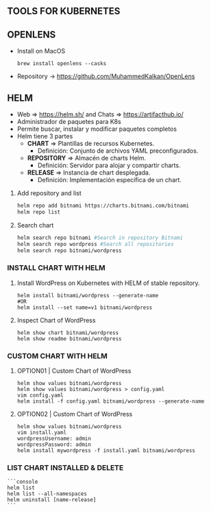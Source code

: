 ## TOOLS FOR KUBERNETES

## OPENLENS

- Install on MacOS

    ```console
    brew install openlens --casks
    ```

- Repository -> <https://github.com/MuhammedKalkan/OpenLens>

## HELM

- Web => <https://helm.sh/> and Chats => <https://artifacthub.io/>
- Administrador de paquetes para K8s
- Permite buscar, instalar y modificar paquetes completos
- Helm tiene 3 partes
  - **CHART** => Plantillas de recursos Kubernetes.
    - Definición: Conjunto de archivos YAML preconfigurados.
  - **REPOSITORY** => Almacén de charts Helm.
    - Definición: Servidor para alojar y compartir charts.
  - **RELEASE** => Instancia de chart desplegada.
    - Definición: Implementación específica de un chart.

1.  Add repository and list

    ```bash
    helm repo add bitnami https://charts.bitnami.com/bitnami
    helm repo list
    ```

2.  Search chart

    ```bash
    helm search repo bitnami #Search in repository Bitnami
    helm search repo wordpress #Search all repositories
    helm search repo bitnami/wordpress
    ```

### INSTALL CHART WITH HELM

1. Install WordPress on Kubernetes with HELM of stable repository.

    ```console
    helm install bitnami/wordpress --generate-name
    #OR
    helm install --set name=v1 bitnami/wordpress
    ```

2. Inspect Chart of WordPress

    ```console
    helm show chart bitnami/wordpress
    helm show readme bitnami/wordpress
    ```

### CUSTOM CHART WITH HELM

1. OPTION01 | Custom Chart of WordPress

    ```console
    helm show values bitnami/wordpress
    helm show values bitnami/wordpress > config.yaml
    vim config.yaml
    helm install -f config.yaml bitnami/wordpress --generate-name
    ```

2. OPTION02 | Custom Chart of WordPress

    ```console
    helm show values bitnami/wordpress
    vim install.yaml
    wordpressUsername: admin
    wordpressPassword: admin
    helm install mywordpress -f install.yaml bitnami/wordpress
    ```

### LIST CHART INSTALLED & DELETE

    ```console
    helm list
    helm list --all-namespaces
    helm uninstall [name-release]
    ```